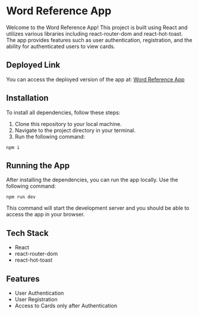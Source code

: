 # Word Reference App

Welcome to the Word Reference App! This project is built using React and utilizes various libraries including react-router-dom and react-hot-toast. The app provides features such as user authentication, registration, and the ability for authenticated users to view cards.

## Deployed Link

You can access the deployed version of the app at: [Word Reference App](https://word-ref-app.vercel.app/)

## Installation

To install all dependencies, follow these steps:

1. Clone this repository to your local machine.
2. Navigate to the project directory in your terminal.
3. Run the following command:

```
npm i
```

## Running the App
After installing the dependencies, you can run the app locally. Use the following command:
```
npm run dev
```
This command will start the development server and you should be able to access the app in your browser.

## Tech Stack
- React
- react-router-dom
- react-hot-toast

## Features
- User Authentication
- User Registration
- Access to Cards only after Authentication
